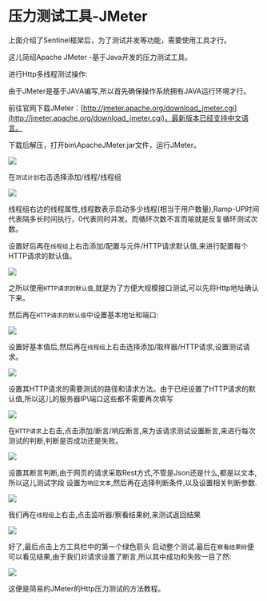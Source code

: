 # 压力测试工具-JMeter

上面介绍了Sentinel框架后，为了测试并发等功能，需要使用工具才行。

这儿简绍Apache JMeter -基于Java开发的压力测试工具。



进行Http多线程测试操作:

由于JMeter是基于JAVA编写,所以首先确保操作系统拥有JAVA运行环境才行。

前往官网下载JMeter：[http://jmeter.apache.org/download_jmeter.cgi](http://jmeter.apache.org/download_jmeter.cgi)，最新版本已经支持中文语言。

下载后解压，打开bin\ApacheJMeter.jar文件，运行JMeter。

![](../picture/20210819172921.png)

在`测试计划`右击选择添加/线程/线程组

![](../picture/20210819173126.png)

线程组右边的线程属性,线程数表示启动多少线程(相当于用户数量),Ramp-UP时间代表隔多长时间执行，0代表同时并发。而循环次数不言而喻就是反复循环测试次数。

设置好后再在`线程组`上右击添加/配置与元件/HTTP请求默认值,来进行配置每个HTTP请求的默认值。

![](../picture/20210819173621.png)

之所以使用`HTTP请求的默认值`,就是为了方便大规模接口测试,可以先将Http地址确认下来。

然后再在`HTTP请求的默认值`中设置基本地址和端口:

![](../picture/20210819173842.png)

设置好基本值后,然后再在`线程组`上右击选择添加/取样器/HTTP请求,设置测试请求。

![](../picture/20210819174009.png)

设置其HTTP请求的需要测试的路径和请求方法。由于已经设置了HTTP请求的默认值,所以这儿的服务器IP\端口这些都不需要再次填写

![](../picture/20210819174109.png)

在`HTTP请求`上右击,点击添加/断言/响应断言,来为该请求测试设置断言,来进行每次测试的判断,判断是否成功还是失败。

![](../picture/20210819174353.png)

设置其断言判断,由于网页的请求采取Rest方式,不管是Json还是什么,都是以文本,所以这儿测试字段 设置为`响应文本`,然后再在选择判断条件,以及设置相关判断参数.

![](../picture/20210819174543.png)

我们再在`线程组`上右击,点击监听器/察看结果树,来测试返回结果

![](../picture/20210819174833.png)

好了,最后点击上方工具栏中的第一个绿色箭头 启动整个测试.最后在`察看结果树`便可以看见结果,由于我们对请求设置了断言,所以其中成功和失败一目了然:

![](../picture/20210819175124.png)

这便是简易的JMeter的Http压力测试的方法教程。